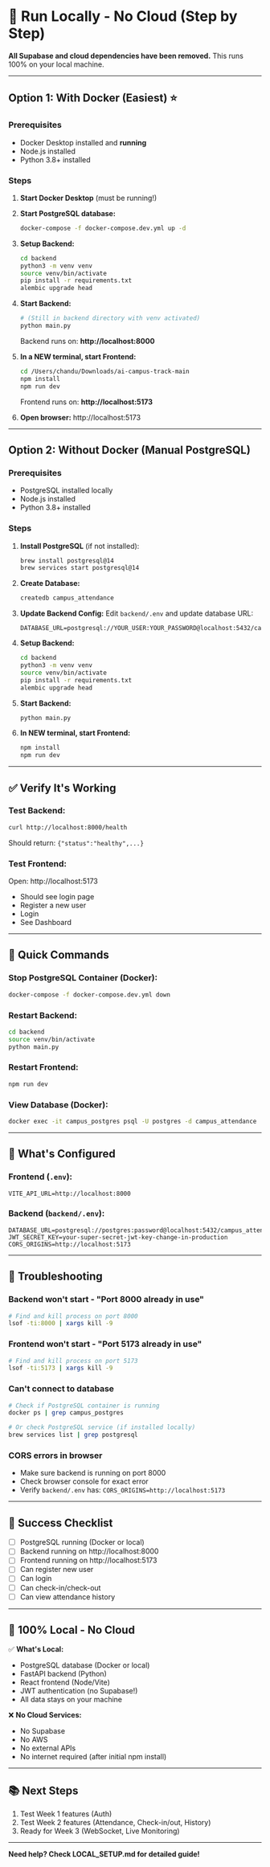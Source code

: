 # 🚀 Run Locally - No Cloud (Step by Step)

**All Supabase and cloud dependencies have been removed.** This runs 100% on your local machine.

---

## Option 1: With Docker (Easiest) ⭐

### Prerequisites
- Docker Desktop installed and **running**
- Node.js installed
- Python 3.8+ installed

### Steps

1. **Start Docker Desktop** (must be running!)

2. **Start PostgreSQL database:**
   ```bash
   docker-compose -f docker-compose.dev.yml up -d
   ```

3. **Setup Backend:**
   ```bash
   cd backend
   python3 -m venv venv
   source venv/bin/activate
   pip install -r requirements.txt
   alembic upgrade head
   ```

4. **Start Backend:**
   ```bash
   # (Still in backend directory with venv activated)
   python main.py
   ```
   Backend runs on: **http://localhost:8000**

5. **In a NEW terminal, start Frontend:**
   ```bash
   cd /Users/chandu/Downloads/ai-campus-track-main
   npm install
   npm run dev
   ```
   Frontend runs on: **http://localhost:5173**

6. **Open browser:** http://localhost:5173

---

## Option 2: Without Docker (Manual PostgreSQL)

### Prerequisites
- PostgreSQL installed locally
- Node.js installed
- Python 3.8+ installed

### Steps

1. **Install PostgreSQL** (if not installed):
   ```bash
   brew install postgresql@14
   brew services start postgresql@14
   ```

2. **Create Database:**
   ```bash
   createdb campus_attendance
   ```

3. **Update Backend Config:**
   Edit `backend/.env` and update database URL:
   ```env
   DATABASE_URL=postgresql://YOUR_USER:YOUR_PASSWORD@localhost:5432/campus_attendance
   ```

4. **Setup Backend:**
   ```bash
   cd backend
   python3 -m venv venv
   source venv/bin/activate
   pip install -r requirements.txt
   alembic upgrade head
   ```

5. **Start Backend:**
   ```bash
   python main.py
   ```

6. **In NEW terminal, start Frontend:**
   ```bash
   npm install
   npm run dev
   ```

---

## ✅ Verify It's Working

### Test Backend:
```bash
curl http://localhost:8000/health
```
Should return: `{"status":"healthy",...}`

### Test Frontend:
Open: http://localhost:5173
- Should see login page
- Register a new user
- Login
- See Dashboard

---

## 🎯 Quick Commands

### Stop PostgreSQL Container (Docker):
```bash
docker-compose -f docker-compose.dev.yml down
```

### Restart Backend:
```bash
cd backend
source venv/bin/activate
python main.py
```

### Restart Frontend:
```bash
npm run dev
```

### View Database (Docker):
```bash
docker exec -it campus_postgres psql -U postgres -d campus_attendance
```

---

## 📝 What's Configured

### Frontend (`.env`):
```env
VITE_API_URL=http://localhost:8000
```

### Backend (`backend/.env`):
```env
DATABASE_URL=postgresql://postgres:password@localhost:5432/campus_attendance
JWT_SECRET_KEY=your-super-secret-jwt-key-change-in-production
CORS_ORIGINS=http://localhost:5173
```

---

## 🐛 Troubleshooting

### Backend won't start - "Port 8000 already in use"
```bash
# Find and kill process on port 8000
lsof -ti:8000 | xargs kill -9
```

### Frontend won't start - "Port 5173 already in use"
```bash
# Find and kill process on port 5173
lsof -ti:5173 | xargs kill -9
```

### Can't connect to database
```bash
# Check if PostgreSQL container is running
docker ps | grep campus_postgres

# Or check PostgreSQL service (if installed locally)
brew services list | grep postgresql
```

### CORS errors in browser
- Make sure backend is running on port 8000
- Check browser console for exact error
- Verify `backend/.env` has: `CORS_ORIGINS=http://localhost:5173`

---

## 🎉 Success Checklist

- [ ] PostgreSQL running (Docker or local)
- [ ] Backend running on http://localhost:8000
- [ ] Frontend running on http://localhost:5173
- [ ] Can register new user
- [ ] Can login
- [ ] Can check-in/check-out
- [ ] Can view attendance history

---

## 🔐 100% Local - No Cloud

✅ **What's Local:**
- PostgreSQL database (Docker or local)
- FastAPI backend (Python)
- React frontend (Node/Vite)
- JWT authentication (no Supabase!)
- All data stays on your machine

❌ **No Cloud Services:**
- No Supabase
- No AWS
- No external APIs
- No internet required (after initial npm install)

---

## 📚 Next Steps

1. Test Week 1 features (Auth)
2. Test Week 2 features (Attendance, Check-in/out, History)
3. Ready for Week 3 (WebSocket, Live Monitoring)

---

**Need help? Check LOCAL_SETUP.md for detailed guide!**
